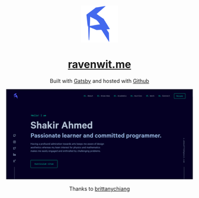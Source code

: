 <div align="center">
  <img alt="Logo" src="https://raw.githubusercontent.com/ravenwit/ravenwit-portfolio/main/src/images/logo.svg" width="100" />
</div>
<h1 align="center">
  <a href='www.ravenwit.me'>ravenwit.me</a>
</h1>

<p align="center">
 Built with <a href="https://www.gatsbyjs.org/" target="_blank">Gatsby</a> and hosted with <a href="https://www.github.com/" target="_blank">Github</a>
</p>


![demo](https://raw.githubusercontent.com/ravenwit/ravenwit-portfolio/main/src/images/demo.png)


<p align="center">
Thanks to <a href="https://github.com/bchiang7/v4" target="_blank">brittanychiang</a>
</p>

